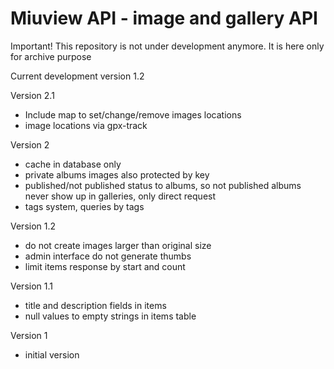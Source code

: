 Miuview API - image and gallery API
===========

Important! This repository is not under development anymore. It is here only for archive purpose

Current development version 1.2

Version 2.1
* Include map to set/change/remove images locations
* image locations via gpx-track

Version 2
* cache in database only
* private albums images also protected by key
* published/not published status to albums, so not published albums never show up in galleries, only direct request
* tags system, queries by tags

Version 1.2
* do not create images larger than original size
* admin interface do not generate thumbs
* limit items response by start and count

Version 1.1
* title and description fields in items
* null values to empty strings in items table

Version 1
* initial version